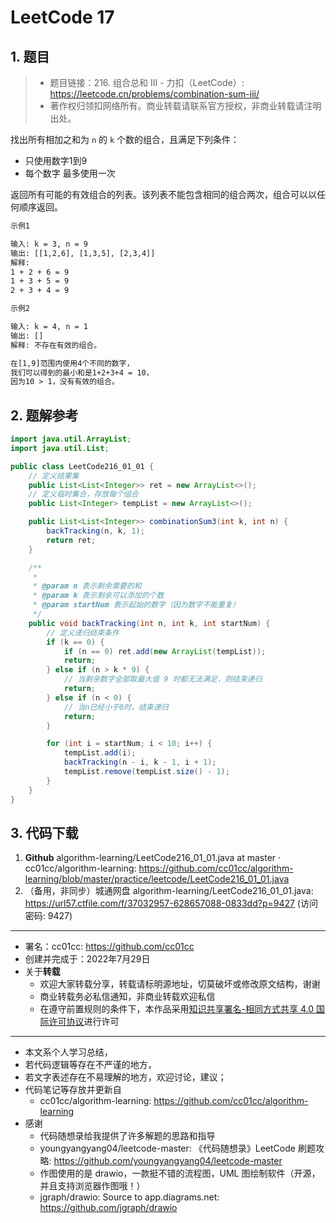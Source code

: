 # LeetCode 17

## 1. 题目

> - 题目链接：216. 组合总和 III - 力扣（LeetCode）: <https://leetcode.cn/problems/combination-sum-iii/>
> - 著作权归领扣网络所有。商业转载请联系官方授权，非商业转载请注明出处。

找出所有相加之和为 `n` 的 `k` 个数的组合，且满足下列条件：

- 只使用数字1到9
- 每个数字 最多使用一次

返回所有可能的有效组合的列表。该列表不能包含相同的组合两次，组合可以以任何顺序返回。

```txt
示例1

输入: k = 3, n = 9
输出: [[1,2,6], [1,3,5], [2,3,4]]
解释:
1 + 2 + 6 = 9
1 + 3 + 5 = 9
2 + 3 + 4 = 9

示例2

输入: k = 4, n = 1
输出: []
解释: 不存在有效的组合。

在[1,9]范围内使用4个不同的数字，
我们可以得到的最小和是1+2+3+4 = 10，
因为10 > 1，没有有效的组合。
```

## 2. 题解参考

```java
import java.util.ArrayList;
import java.util.List;

public class LeetCode216_01_01 {
    // 定义结果集
    public List<List<Integer>> ret = new ArrayList<>();
    // 定义临时集合，存放每个组合
    public List<Integer> tempList = new ArrayList<>();

    public List<List<Integer>> combinationSum3(int k, int n) {
        backTracking(n, k, 1);
        return ret;
    }

    /**
     *
     * @param n 表示剩余需要的和
     * @param k 表示剩余可以添加的个数
     * @param startNum 表示起始的数字（因为数字不能重复）
     */
    public void backTracking(int n, int k, int startNum) {
        // 定义递归结束条件
        if (k == 0) {
            if (n == 0) ret.add(new ArrayList(tempList));
            return;
        } else if (n > k * 9) {
            // 当剩余数字全部取最大值 9 时都无法满足，则结束递归
            return;
        } else if (n < 0) {
            // 当n已经小于0时，结束递归
            return;
        }

        for (int i = startNum; i < 10; i++) {
            tempList.add(i);
            backTracking(n - i, k - 1, i + 1);
            tempList.remove(tempList.size() - 1);
        }
    }
}
```

## 3. 代码下载

1. **Github** algorithm-learning/LeetCode216_01_01.java at master · cc01cc/algorithm-learning: <https://github.com/cc01cc/algorithm-learning/blob/master/practice/leetcode/LeetCode216_01_01.java>
2. （备用，非同步）城通网盘 algorithm-learning/LeetCode216_01_01.java: <https://url57.ctfile.com/f/37032957-628657088-0833dd?p=9427> (访问密码: 9427)

---

- 署名：cc01cc: <https://github.com/cc01cc>
- 创建并完成于：2022年7月29日
- 关于**转载**
  - 欢迎大家转载分享，转载请标明源地址，切莫破坏或修改原文结构，谢谢
  - 商业转载务必私信通知，非商业转载欢迎私信
  - 在遵守前置规则的条件下，本作品采用[知识共享署名-相同方式共享 4.0 国际许可协议](https://creativecommons.org/licenses/by-sa/4.0/legalcode.zh-Hans)进行许可

---

- 本文系个人学习总结，
- 若代码逻辑等存在不严谨的地方，
- 若文字表述存在不易理解的地方，欢迎讨论，建议；
- 代码笔记等存放并更新自
  - cc01cc/algorithm-learning: <https://github.com/cc01cc/algorithm-learning>
- 感谢
  - 代码随想录给我提供了许多解题的思路和指导
  - youngyangyang04/leetcode-master: 《代码随想录》LeetCode 刷题攻略: <https://github.com/youngyangyang04/leetcode-master>
  - 作图使用的是 drawio，一款挺不错的流程图，UML 图绘制软件（开源，并且支持浏览器作图哦！）
  - jgraph/drawio: Source to app.diagrams.net: <https://github.com/jgraph/drawio>

